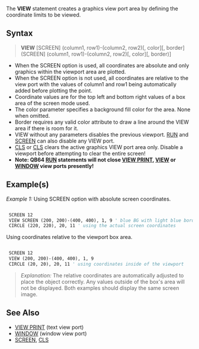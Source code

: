 The **VIEW** statement creates a graphics view port area by defining the coordinate limits to be viewed.

## Syntax

> **VIEW** [SCREEN] (column1, row1)-(column2, row2)[, color][, border](SCREEN] (column1, row1)-(column2, row2)[, color][, border)]

* When the SCREEN option is used, all coordinates are absolute and only graphics within the viewport area are plotted.
* When the SCREEN option is not used, all coordinates are relative to the view port with the values of column1 and row1 being automatically added before plotting the point.
* Coordinate values are for the top left and bottom right values of a box area of the screen mode used. 
* The color parameter specifies a background fill color for the area. None when omitted.
* Border requires any valid color attribute to draw a line around the VIEW area if there is room for it.
* VIEW without any parameters disables the previous viewport. [RUN](RUN) and [SCREEN](SCREEN) can also disable any VIEW port.
* [CLS](CLS) or [CLS](CLS) clears the active graphics VIEW port area only. Disable a viewport before attempting to clear the entire screen!
* **Note: QB64 [RUN](RUN) statements will not close [VIEW PRINT](VIEW-PRINT), [VIEW](VIEW) or [WINDOW](WINDOW) view ports presently!**

## Example(s)

*Example 1:* Using SCREEN option with absolute screen coordinates.

```vb

 SCREEN 12
 VIEW SCREEN (200, 200)-(400, 400), 1, 9 ' blue BG with light blue border
 CIRCLE (220, 220), 20, 11 ' using the actual screen coordinates

```

Using coordinates relative to the viewport box area.

```vb

 SCREEN 12
 VIEW (200, 200)-(400, 400), 1, 9 
 CIRCLE (20, 20), 20, 11 ' using coordinates inside of the viewport

```

> *Explanation:* The relative coordinates are automatically adjusted to place the object correctly. Any values outside of the box's area will not be displayed. Both examples should display the same screen image.

## See Also

* [VIEW PRINT](VIEW-PRINT) (text view port)
* [WINDOW](WINDOW) (window view port)
* [SCREEN](SCREEN), [CLS](CLS) 
